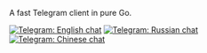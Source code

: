 A fast Telegram client in pure Go.

[![Telegram: English chat](https://api.go-faster.org/badge/telegram/gotd_en?title=EN)](https://t.me/gotd_en) [![Telegram: Russian chat](https://api.go-faster.org/badge/telegram/gotd_ru?title=RU)](https://t.me/gotd_ru) [![Telegram: Chinese chat](https://api.go-faster.org/badge/telegram/gotd_zhcn?title=CN)](https://t.me/gotd_zhcn)
